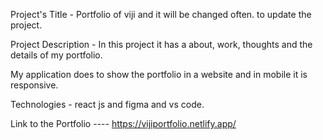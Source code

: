 Project's Title - Portfolio of viji and it will be changed often. to update the project.

Project Description - In this project it has a about, work, thoughts and the details of my portfolio.

My application does to show the portfolio in a website and in mobile it is responsive.

Technologies - react js and figma and vs code.

Link to the Portfolio ---- https://vijiportfolio.netlify.app/
